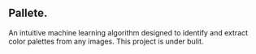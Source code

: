 ## Pallete. 

An intuitive machine learning algorithm designed to identify and extract color palettes from any images. This project is under bulit.

